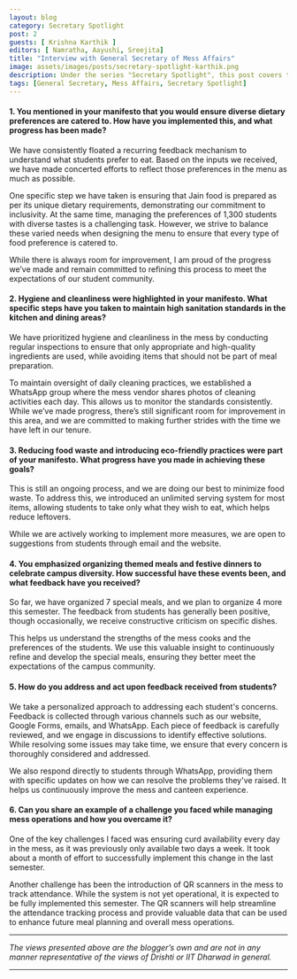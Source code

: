 ```yaml
---
layout: blog
category: Secretary Spotlight
post: 2
guests: [ Krishna Karthik ]
editors: [ Namratha, Aayushi, Sreejita]
title: "Interview with General Secretary of Mess Affairs"
image: assets/images/posts/secretary-spotlight-karthik.png
description: Under the series "Secretary Spotlight", this post covers the accomplishments, challenges faced, steps taken and the overall efforts made by the General Secretary of Mess Affairs. This interview raises crucial question on food wastage and introduction of eco-friendly practices adopted and also unravels the actions taken upon the student's feedback forms.
tags: [General Secretary, Mess Affairs, Secretary Spotlight]
--- 
```


#### 1. You mentioned in your manifesto that you would ensure diverse dietary preferences are catered to. How have you implemented this, and what progress has been made?

We have consistently floated a recurring feedback mechanism to understand what students prefer to eat. Based on the inputs we received, we have made concerted efforts to reflect those preferences in the menu as much as possible.

One specific step we have taken is ensuring that Jain food is prepared as per its
unique dietary requirements, demonstrating our commitment to inclusivity. At the same time, managing the preferences of 1,300 students with diverse tastes is a challenging task. However, we strive to balance these varied needs when designing the menu to ensure that every type of food preference is catered to.

While there is always room for improvement, I am proud of the progress we’ve made and remain committed to refining this process to meet the expectations of our student community.

#### 2. Hygiene and cleanliness were highlighted in your manifesto. What specific steps have you taken to maintain high sanitation standards in the kitchen and dining areas?

We have prioritized hygiene and cleanliness in the mess by conducting regular inspections to ensure that only appropriate and high-quality ingredients are used, while avoiding items that should not be part of meal preparation.

To maintain oversight of daily cleaning practices, we established a WhatsApp group where the mess vendor shares photos of cleaning activities each day. This allows us to monitor the standards consistently. While we’ve made progress, there’s still significant room for improvement in this area, and we are committed to making further strides with the time we have left in our tenure.

#### 3. Reducing food waste and introducing eco-friendly practices were part of your manifesto. What progress have you made in achieving these goals?

This is still an ongoing process, and we are doing our best to minimize food waste. To address this, we introduced an unlimited serving system for most items, allowing students to take only what they wish to eat, which helps reduce leftovers.

While we are actively working to implement more measures, we are open to suggestions from students through email and the website.

#### 4. You emphasized organizing themed meals and festive dinners to celebrate campus diversity. How successful have these events been, and what feedback have you received?

So far, we have organized 7 special meals, and we plan to organize 4 more this semester. The feedback from students has generally been positive, though occasionally, we receive constructive criticism on specific dishes.

This helps us understand the strengths of the mess cooks and the preferences of the students. We use this valuable insight to continuously refine and develop the special meals, ensuring they better meet the expectations of the campus community.

#### 5. How do you address and act upon feedback received from students?

We take a personalized approach to addressing each student's concerns. Feedback is collected through various channels such as our website, Google  Forms, emails, and WhatsApp. Each piece of feedback is carefully reviewed, and we engage in discussions to identify effective solutions. While resolving some issues may take time, we ensure that every concern is thoroughly considered and addressed.

We also respond directly to students through WhatsApp, providing them with specific updates on how we can resolve the problems they've raised.
It helps us continuously improve the mess and canteen experience.

#### 6. Can you share an example of a challenge you faced while managing mess operations and how you overcame it?

One of the key challenges I faced was ensuring curd availability every day in the mess, as it was previously only available two days a week. It took about a month
of effort to successfully implement this change in the last semester.

Another challenge has been the introduction of QR scanners in the mess to track attendance. While the system is not yet operational, it is expected to be fully implemented this semester.
The QR scanners will help streamline the attendance tracking process and provide valuable data that can be used to enhance future meal planning and overall mess operations.

---

*The views presented above are the blogger’s own and are not in any manner representative of the views of Drishti or IIT Dharwad in general.*

---
